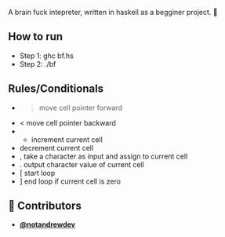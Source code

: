 <!-- DO NOT REMOVE - contributor_list:data:start:["notandrewdev"]:end -->
A brain fuck intepreter, written in haskell as a begginer project. 🧠

## How to run
- Step 1: ghc bf.hs
- Step 2: ./bf

## Rules/Conditionals
- > move cell pointer forward
- < move cell pointer backward
- + increment current cell
- decrement current cell
- , take a character as input and assign to current cell
- . output character value of current cell
- [ start loop
- ] end loop if current cell is zero

<!-- prettier-ignore-start -->
<!-- DO NOT REMOVE - contributor_list:start -->
## 👥 Contributors


- **[@notandrewdev](https://github.com/notandrewdev)**

<!-- DO NOT REMOVE - contributor_list:end -->
<!-- prettier-ignore-end -->

